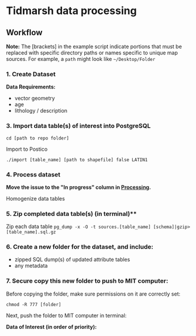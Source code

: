 # Tidmarsh data processing

## Workflow
**Note:** The [brackets] in the example script indicate portions that must be replaced with specific directory paths or names specific to unique map sources. For example, a `path` might look like `~/Desktop/Folder`

### 1. Create Dataset

**Data Requirements:** 
+ vector geometry
+ age
+ lithology / description
 
### 3. Import data table(s) of interest into PostgreSQL

`cd [path to repo folder]`

Import to Postico

`./import [table_name] [path to shapefile] false LATIN1`
   

### 4. Process dataset

**Move the issue to the "In progress" column in [Processing](https://github.com/UW-Macrostrat/burwell-processing/projects/1).**

Homogenize data tables
  
### 5. Zip completed data table(s) (in terminal)**
Zip each data table
`pg_dump -x -O -t sources.[table_name] [schema]|gzip>[table_name].sql.gz`
  
### 6. Create a new folder for the dataset, and include:
   + zipped SQL dump(s) of updated attribute tables
   + any metadata
   
### 7. Secure copy this new folder to push to MIT computer:
Before copying the folder, make sure permissions on it are correctly set:

`
chmod -R 777 [folder]
`

Next, push the folder to MIT computer in terminal:   

**Data of Interest (in order of priority):**
